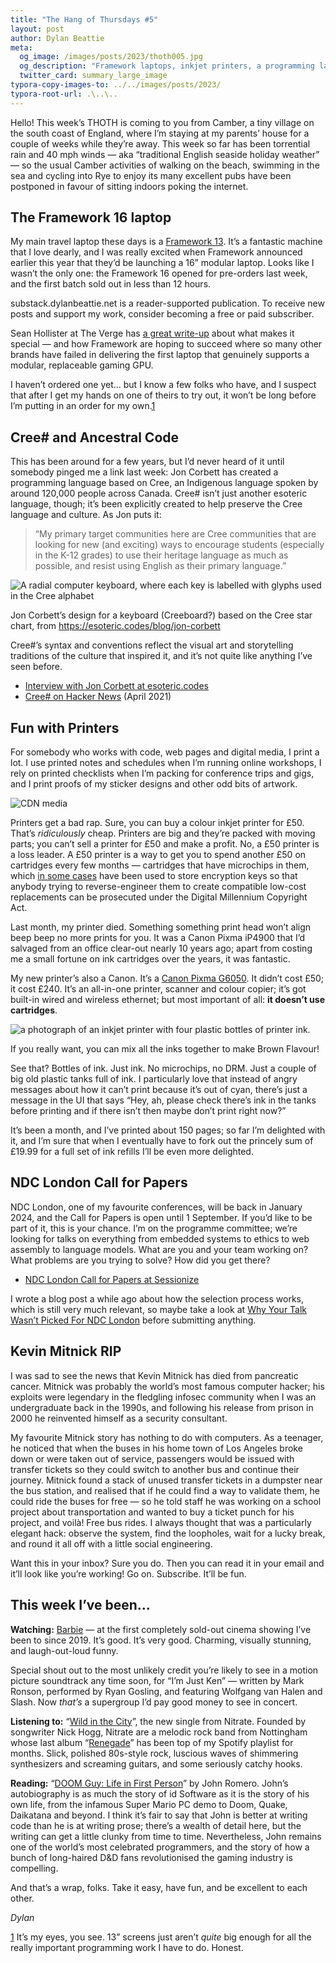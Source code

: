 ```yaml
---
title: "The Hang of Thursdays #5"
layout: post
author: Dylan Beattie
meta:
  og_image: /images/posts/2023/thoth005.jpg
  og_description: "Framework laptops, inkjet printers, a programming language based on Cree, the NDC London Call for Papers, and the story of Kevin Mitnick's first hack."
  twitter_card: summary_large_image
typora-copy-images-to: ../../images/posts/2023/
typora-root-url: .\..\..
---
```


Hello! This week’s THOTH is coming to you from Camber, a tiny village on the south coast of England, where I’m staying at my parents’ house for a couple of weeks while they’re away. This week so far has been torrential rain and 40 mph winds — aka “traditional English seaside holiday weather” — so the usual Camber activities of walking on the beach, swimming in the sea and cycling into Rye to enjoy its many excellent pubs have been postponed in favour of sitting indoors poking the internet.

## The Framework 16 laptop

My main travel laptop these days is a [Framework 13](https://frame.work/gb/en). It’s a fantastic machine that I love dearly, and I was really excited when Framework announced earlier this year that they’d be launching a 16” modular laptop. Looks like I wasn’t the only one: the Framework 16 opened for pre-orders last week, and the first batch sold out in less than 12 hours.

substack.dylanbeattie.net is a reader-supported publication. To receive new posts and support my work, consider becoming a free or paid subscriber.

Sean Hollister at The Verge has [a great write-up](https://www.theverge.com/22665800/framework-laptop-16-hands-on-preview-modular-gaming-laptop) about what makes it special — and how Framework are hoping to succeed where so many other brands have failed in delivering the first laptop that genuinely supports a modular, replaceable gaming GPU.

I haven’t ordered one yet… but I know a few folks who have, and I suspect that after I get my hands on one of theirs to try out, it won’t be long before I’m putting in an order for my own.[1](#footnote-1)

## Cree# and Ancestral Code

This has been around for a few years, but I’d never heard of it until somebody pinged me a link last week: Jon Corbett has created a programming language based on Cree, an Indigenous language spoken by around 120,000 people across Canada. Cree# isn’t just another esoteric language, though; it’s been explicitly created to help preserve the Cree language and culture. As Jon puts it:

> “My primary target communities here are Cree communities that are looking for new (and exciting) ways to encourage students (especially in the K-12 grades) to use their heritage language as much as possible, and resist using English as their primary language.”

![A radial computer keyboard, where each key is labelled with glyphs used in the Cree alphabet](/images/posts/2023/https%3A%2F%2Fsubstack-post-media.s3.amazonaws.com%2Fpublic%2Fimages%2F92d7e97a-d41d-446c-b8b6-20b6797603c7_839x830.jpeg)

Jon Corbett’s design for a keyboard (Creeboard?) based on the Cree star chart, from https://esoteric.codes/blog/jon-corbett

Cree#’s syntax and conventions reflect the visual art and storytelling traditions of the culture that inspired it, and it’s not quite like anything I’ve seen before.

- [Interview with Jon Corbett at esoteric.codes](https://esoteric.codes/blog/jon-corbett)
- [Cree# on Hacker News](https://news.ycombinator.com/item?id=26771369) (April 2021)

## Fun with Printers

For somebody who works with code, web pages and digital media, I print a lot. I use printed notes and schedules when I’m running online workshops, I rely on printed checklists when I’m packing for conference trips and gigs, and I print proofs of my sticker designs and other odd bits of artwork.

![CDN media](/images/posts/2023/https%3A%2F%2Fsubstack-post-media.s3.amazonaws.com%2Fpublic%2Fimages%2F3d4bca3e-4b4f-422e-adc1-bc27da88a6e9_1000x1034.jpeg)

Printers get a bad rap. Sure, you can buy a colour inkjet printer for £50. That’s *ridiculously* cheap. Printers are big and they’re packed with moving parts; you can’t sell a printer for £50 and make a profit. No, a £50 printer is a loss leader. A £50 printer is a way to get you to spend another £50 on cartridges every few months — cartridges that have microchips in them, which [in some cases](https://www.cnet.com/tech/services-and-software/lexmark-invokes-dmca-in-toner-suit/) have been used to store encryption keys so that anybody trying to reverse-engineer them to create compatible low-cost replacements can be prosecuted under the Digital Millennium Copyright Act.

Last month, my printer died. Something something print head won’t align beep beep no more prints for you. It was a Canon Pixma iP4900 that I’d salvaged from an office clear-out nearly 10 years ago; apart from costing me a small fortune on ink cartridges over the years, it was fantastic. 

My new printer’s also a Canon. It’s a [Canon Pixma G6050](https://www.canon.co.uk/printers/pixma-g6050/). It didn’t cost £50; it cost £240. It’s an all-in-one printer, scanner and colour copier; it’s got built-in wired and wireless ethernet; but most important of all: **it doesn’t use cartridges**.

![a photograph of an inkjet printer with four plastic bottles of printer ink.](/images/posts/2023/https%3A%2F%2Fsubstack-post-media.s3.amazonaws.com%2Fpublic%2Fimages%2F4f6b4b34-9942-472d-941c-c63154ceae91_2028x1576.jpeg)

If you really want, you can mix all the inks together to make Brown Flavour!

See that? Bottles of ink. Just ink. No microchips, no DRM. Just a couple of big old plastic tanks full of ink. I particularly love that instead of angry messages about how it can’t print because it’s out of cyan, there’s just a message in the UI that says “Hey, ah, please check there’s ink in the tanks before printing and if there isn’t then maybe don’t print right now?”

It’s been a month, and I’ve printed about 150 pages; so far I’m delighted with it, and I’m sure that when I eventually have to fork out the princely sum of £19.99 for a full set of ink refills I’ll be even more delighted. 

## NDC London Call for Papers

NDC London, one of my favourite conferences, will be back in January 2024, and the Call for Papers is open until 1 September. If you’d like to be part of it, this is your chance. I’m on the programme committee; we’re looking for talks on everything from embedded systems to ethics to web assembly to language models. What are you and your team working on? What problems are you trying to solve? How did you get there?

- [NDC London Call for Papers at Sessionize](https://sessionize.com/ndc-london-2024/)

I wrote a blog post a while ago about how the selection process works, which is still very much relevant, so maybe take a look at [Why Your Talk Wasn’t Picked For NDC London](https://dylanbeattie.net/2017/10/17/why-you-werent-picked-for-ndc-london.html) before submitting anything.

## Kevin Mitnick RIP

I was sad to see the news that Kevin Mitnick has died from pancreatic cancer. Mitnick was probably the world’s most famous computer hacker; his exploits were legendary in the fledgling infosec community when I was an undergraduate back in the 1990s, and following his release from prison in 2000 he reinvented himself as a security consultant.

My favourite Mitnick story has nothing to do with computers. As a teenager, he noticed that when the buses in his home town of Los Angeles broke down or were taken out of service, passengers would be issued with transfer tickets so they could switch to another bus and continue their journey. Mitnick found a stack of unused transfer tickets in a dumpster near the bus station, and realised that if he could find a way to validate them, he could ride the buses for free — so he told staff he was working on a school project about transportation and wanted to buy a ticket punch for his project, and voilà! Free bus rides. I always thought that was a particularly elegant hack: observe the system, find the loopholes, wait for a lucky break, and round it all off with a little social engineering.

Want this in your inbox? Sure you do. Then you can read it in your email and it’ll look like you’re working! Go on. Subscribe. It’ll be fun.

## This week I’ve been…

**Watching:** [Barbie](https://www.imdb.com/title/tt1517268/) — at the first completely sold-out cinema showing I’ve been to since 2019. It’s good. It’s very good. Charming, visually stunning, and laugh-out-loud funny.

Special shout out to the most unlikely credit you’re likely to see in a motion picture soundtrack any time soon, for “I’m Just Ken” — written by Mark Ronson, performed by Ryan Gosling, and featuring Wolfgang van Halen and Slash. Now *that’s* a supergroup I’d pay good money to see in concert.

**Listening to:** “[Wild in the City](https://www.youtube.com/watch?v=4tBF7x0d1CY)”, the new single from Nitrate. Founded by songwriter Nick Hogg, Nitrate are a melodic rock band from Nottingham whose last album “[Renegade](https://open.spotify.com/album/3rUgNcaIBXsF73ZWsWCn7A)” has been top of my Spotify playlist for months. Slick, polished 80s-style rock, luscious waves of shimmering synthesizers and screaming guitars, and some seriously catchy hooks. 

**Reading:** “[DOOM Guy: Life in First Person](https://www.youtube.com/watch?v=k59iTTdt6G4)” by John Romero. John’s autobiography is as much the story of id Software as it is the story of his own life, from the infamous Super Mario PC demo to Doom, Quake, Daikatana and beyond. I think it’s fair to say that John is better at writing code than he is at writing prose; there’s a wealth of detail here, but the writing can get a little clunky from time to time. Nevertheless, John remains one of the world’s most celebrated programmers, and the story of how a bunch of long-haired D&D fans revolutionised the gaming industry is compelling.

And that’s a wrap, folks. Take it easy, have fun, and be excellent to each other.

*Dylan*

[1](#footnote-anchor-1) It’s my eyes, you see. 13” screens just aren’t *quite* big enough for all the really important programming work I have to do. Honest.